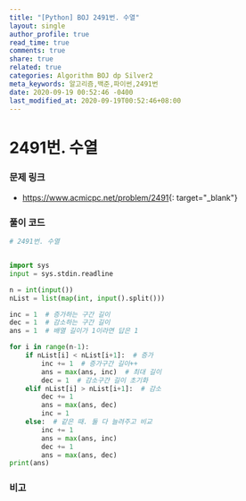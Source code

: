 ```yaml
---
title: "[Python] BOJ 2491번. 수열"
layout: single
author_profile: true
read_time: true
comments: true
share: true
related: true
categories: Algorithm BOJ dp Silver2
meta_keywords: 알고리즘,백준,파이썬,2491번
date: 2020-09-19 00:52:46 -0400
last_modified_at: 2020-09-19T00:52:46+08:00
---
```


# 2491번. 수열

### 문제 링크
- <https://www.acmicpc.net/problem/2491>{: target="\_blank"}

### 풀이 코드

```python
# 2491번. 수열


import sys
input = sys.stdin.readline

n = int(input())
nList = list(map(int, input().split()))

inc = 1  # 증가하는 구간 길이
dec = 1  # 감소하는 구간 길이
ans = 1  # 배열 길이가 1이라면 답은 1

for i in range(n-1):
    if nList[i] < nList[i+1]:  # 증가
        inc += 1  # 증가구간 길이++
        ans = max(ans, inc)  # 최대 길이
        dec = 1  # 감소구간 길이 초기화
    elif nList[i] > nList[i+1]:  # 감소
        dec += 1
        ans = max(ans, dec)
        inc = 1
    else:  # 같은 때. 둘 다 늘려주고 비교
        inc += 1
        ans = max(ans, inc)
        dec += 1
        ans = max(ans, dec)
print(ans)
```

### 비고
